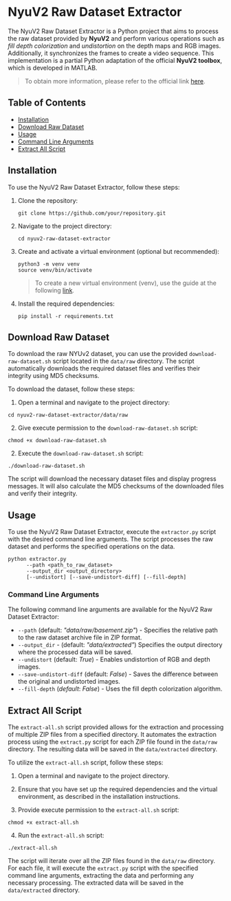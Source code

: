# NyuV2 Raw Dataset Extractor

The NyuV2 Raw Dataset Extractor is a Python project that aims to process the raw dataset provided by **NyuV2** and perform various operations such as *fill depth colorization* and *undistortion* on the depth maps and RGB images. Additionally, it synchronizes the frames to create a video sequence. This implementation is a partial Python adaptation of the official **NyuV2 toolbox**, which is developed in MATLAB.

> To obtain more information, please refer to the official link [here](https://cs.nyu.edu/~silberman/datasets/nyu_depth_v2.html).



## Table of Contents
- [Installation](#installation)
- [Download Raw Dataset](#download-raw-dataset)
- [Usage](#usage)
- [Command Line Arguments](#command-line-arguments)
- [Extract All Script](#extract-all-script)


## Installation

To use the NyuV2 Raw Dataset Extractor, follow these steps:

1. Clone the repository:
   ```shell
   git clone https://github.com/your/repository.git
   ```

2. Navigate to the project directory:
   ```shell
   cd nyuv2-raw-dataset-extractor
   ```

3. Create and activate a virtual environment (optional but recommended):
   ```shell
   python3 -m venv venv
   source venv/bin/activate
   ```
   > To create a new virtual environment (venv), use the guide at the following [link](https://docs.python.org/3/library/venv.html).

4. Install the required dependencies:
   ```shell
   pip install -r requirements.txt
   ```

## Download Raw Dataset

To download the raw NYUv2 dataset, you can use the provided `download-raw-dataset.sh` script located in the `data/raw` directory. The script automatically downloads the required dataset files and verifies their integrity using MD5 checksums.

To download the dataset, follow these steps:

1. Open a terminal and navigate to the project directory:

```shell
cd nyuv2-raw-dataset-extractor/data/raw
```

2. Give execute permission to the `download-raw-dataset.sh` script:
```shell
chmod +x download-raw-dataset.sh
```

2. Execute the `download-raw-dataset.sh` script:
```shell
./download-raw-dataset.sh
```

The script will download the necessary dataset files and display progress messages. It will also calculate the MD5 checksums of the downloaded files and verify their integrity.

## Usage

To use the NyuV2 Raw Dataset Extractor, execute the `extractor.py` script with the desired command line arguments. The script processes the raw dataset and performs the specified operations on the data.

```shell
python extractor.py 
      --path <path_to_raw_dataset>
      --output_dir <output_directory>
      [--undistort] [--save-undistort-diff] [--fill-depth]
```

### Command Line Arguments

The following command line arguments are available for the NyuV2 Raw Dataset Extractor:

- `--path` (default: *"data/raw/basement.zip"*) - Specifies the relative path to the raw dataset archive file in ZIP format.
- `--output_dir` - (default: *"data/extracted"*) Specifies the output directory where the processed data will be saved.
- `--undistort` (default: *True*) - Enables undistortion of RGB and depth images.
- `--save-undistort-diff` (default: *False*) - Saves the difference between the original and undistorted images.
- `--fill-depth` (*default*: *False*) - Uses the fill depth colorization algorithm.

## Extract All Script

The `extract-all.sh` script provided allows for the extraction and processing of multiple ZIP files from a specified directory. It automates the extraction process using the `extract.py` script for each ZIP file found in the `data/raw` directory. The resulting data will be saved in the `data/extracted` directory.

To utilize the `extract-all.sh` script, follow these steps:

1. Open a terminal and navigate to the project directory.

2. Ensure that you have set up the required dependencies and the virtual environment, as described in the installation instructions.

3. Provide execute permission to the `extract-all.sh` script:

```shell
chmod +x extract-all.sh
```

4. Run the `extract-all.sh` script:

```shell
./extract-all.sh
```

The script will iterate over all the ZIP files found in the `data/raw` directory. For each file, it will execute the `extract.py` script with the specified command line arguments, extracting the data and performing any necessary processing. The extracted data will be saved in the `data/extracted` directory.